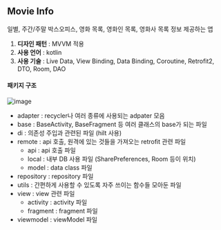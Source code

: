 ## Movie Info
일별, 주간/주말 박스오피스, 영화 목록, 영화인 목록, 영화사 목록 정보 제공하는 앱


1. **디자인 패턴** : MVVM 적용
2. **사용 언어** : kotlin
3. **사용 기술** : Live Data, View Binding, Data Binding, Coroutine, Retrofit2, DTO, Room, DAO


#### 패키지 구조
![image](https://github.com/haeun0877/MovieInfo/assets/70643208/9dfa3903-b657-4bbe-a767-81f81039a451)
- adapter : recycler나 여러 종류에 사용되는 adpater 모음
- base : BaseActivity, BaseFragment 등 여러 클래스의 base가 되는 파일
- di : 의존성 주입과 관련된 파일 (hilt 사용)
- remote : api 호출, 원격에 있는 것들을 가져오는 retrofit 관련 파일
    - api : api 호출 파일
    - local : 내부 DB 사용 파일 (SharePreferences, Room 등이 위치)
    - model : data class 파일
- repository : repository 파일
- utils : 간편하게 사용할 수 있도록 자주 쓰이는 함수들 모아둔 파일
- view : view 관련 파일
    - activity : activity 파일
    - fragment : fragment 파일
- viewmodel : viewModel 파일

